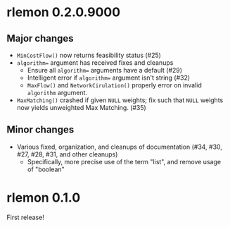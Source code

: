 # rlemon 0.2.0.9000

## Major changes

- `MinCostFlow()` now returns feasibility status (#25)
- `algorithm=` argument has received fixes and cleanups
  - Ensure all `algorithm=` arguments have a default (#29)
  - Intelligent error if `algorithm=` argument isn't string (#32)
  - `MaxFlow()` and `NetworkCirulation()` properly error on invalid `algorithm`
    argument.
- `MaxMatching()` crashed if given `NULL` weights; fix such that `NULL` weights
  now yields unweighted Max Matching. (#35)

## Minor changes

- Various fixed, organization, and cleanups of documentation (#34, #30, #27, #28,
  #31, and other cleanups)
  - Specifically, more precise use of the term "list", and remove usage of
    "boolean"

# rlemon 0.1.0

First release!
